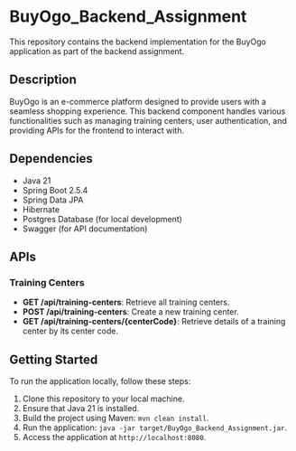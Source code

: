 # BuyOgo_Backend_Assignment

This repository contains the backend implementation for the BuyOgo application as part of the backend assignment.

## Description

BuyOgo is an e-commerce platform designed to provide users with a seamless shopping experience. This backend component handles various functionalities such as managing training centers, user authentication, and providing APIs for the frontend to interact with.

## Dependencies

- Java 21
- Spring Boot 2.5.4
- Spring Data JPA
- Hibernate
- Postgres Database (for local development)
- Swagger (for API documentation)

## APIs

### Training Centers

- **GET /api/training-centers**: Retrieve all training centers.
- **POST /api/training-centers**: Create a new training center.
- **GET /api/training-centers/{centerCode}**: Retrieve details of a training center by its center code.

## Getting Started

To run the application locally, follow these steps:

1. Clone this repository to your local machine.
2. Ensure that Java 21 is installed.
3. Build the project using Maven: `mvn clean install`.
4. Run the application: `java -jar target/BuyOgo_Backend_Assignment.jar`.
5. Access the application at `http://localhost:8080`.
